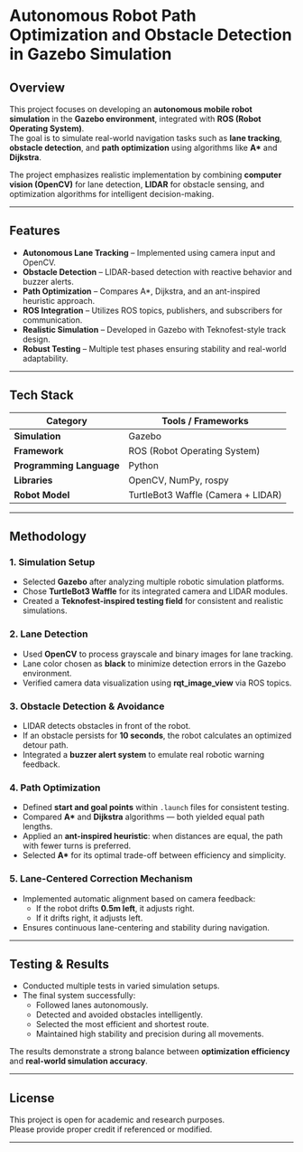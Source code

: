 # Autonomous Robot Path Optimization and Obstacle Detection in Gazebo Simulation  

## Overview  
This project focuses on developing an **autonomous mobile robot simulation** in the **Gazebo environment**, integrated with **ROS (Robot Operating System)**.  
The goal is to simulate real-world navigation tasks such as **lane tracking**, **obstacle detection**, and **path optimization** using algorithms like **A\*** and **Dijkstra**.  

The project emphasizes realistic implementation by combining **computer vision (OpenCV)** for lane detection, **LIDAR** for obstacle sensing, and optimization algorithms for intelligent decision-making.  

---

##  Features  
-  **Autonomous Lane Tracking** – Implemented using camera input and OpenCV.  
-  **Obstacle Detection** – LIDAR-based detection with reactive behavior and buzzer alerts.  
-  **Path Optimization** – Compares A\*, Dijkstra, and an ant-inspired heuristic approach.  
-  **ROS Integration** – Utilizes ROS topics, publishers, and subscribers for communication.  
-  **Realistic Simulation** – Developed in Gazebo with Teknofest-style track design.  
-  **Robust Testing** – Multiple test phases ensuring stability and real-world adaptability.  

---

##  Tech Stack  
| Category | Tools / Frameworks |
|-----------|-------------------|
| **Simulation** | Gazebo |
| **Framework** | ROS (Robot Operating System) |
| **Programming Language** | Python |
| **Libraries** | OpenCV, NumPy, rospy |
| **Robot Model** | TurtleBot3 Waffle (Camera + LIDAR) |

---

##  Methodology  

### 1. Simulation Setup  
- Selected **Gazebo** after analyzing multiple robotic simulation platforms.  
- Chose **TurtleBot3 Waffle** for its integrated camera and LIDAR modules.  
- Created a **Teknofest-inspired testing field** for consistent and realistic simulations.  

### 2. Lane Detection  
- Used **OpenCV** to process grayscale and binary images for lane tracking.  
- Lane color chosen as **black** to minimize detection errors in the Gazebo environment.  
- Verified camera data visualization using **rqt_image_view** via ROS topics.  

### 3. Obstacle Detection & Avoidance  
- LIDAR detects obstacles in front of the robot.  
- If an obstacle persists for **10 seconds**, the robot calculates an optimized detour path.  
- Integrated a **buzzer alert system** to emulate real robotic warning feedback.  

### 4. Path Optimization  
- Defined **start and goal points** within `.launch` files for consistent testing.  
- Compared **A\*** and **Dijkstra** algorithms — both yielded equal path lengths.  
- Applied an **ant-inspired heuristic**: when distances are equal, the path with fewer turns is preferred.  
- Selected **A\*** for its optimal trade-off between efficiency and simplicity.  

### 5. Lane-Centered Correction Mechanism  
- Implemented automatic alignment based on camera feedback:  
  - If the robot drifts **0.5m left**, it adjusts right.  
  - If it drifts right, it adjusts left.  
- Ensures continuous lane-centering and stability during navigation.  

---

##  Testing & Results  
- Conducted multiple tests in varied simulation setups.  
- The final system successfully:  
  - Followed lanes autonomously.  
  - Detected and avoided obstacles intelligently.  
  - Selected the most efficient and shortest route.  
  - Maintained high stability and precision during all movements.  

The results demonstrate a strong balance between **optimization efficiency** and **real-world simulation accuracy**.  


---

##  License  
This project is open for academic and research purposes.  
Please provide proper credit if referenced or modified.  

---
